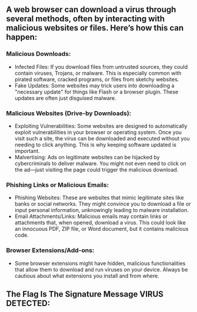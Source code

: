 ## A web browser can download a virus through several methods, often by interacting with malicious websites or files. Here’s how this can happen:

### Malicious Downloads:

  * Infected Files: If you download files from untrusted sources, they could contain viruses, Trojans, or malware. This is especially common with pirated software, cracked programs, or files from sketchy websites.
  * Fake Updates: Some websites may trick users into downloading a "necessary update" for things like Flash or a browser plugin. These updates are often just disguised malware.

### Malicious Websites (Drive-by Downloads):

  * Exploiting Vulnerabilities: Some websites are designed to automatically exploit vulnerabilities in your browser or operating system. Once you visit such a site, the virus can be downloaded and executed without you needing to click anything. This is why keeping software updated is important.
  * Malvertising: Ads on legitimate websites can be hijacked by cybercriminals to deliver malware. You might not even need to click on the ad—just visiting the page could trigger the malicious download.

### Phishing Links or Malicious Emails:

  * Phishing Websites: These are websites that mimic legitimate sites like banks or social networks. They might convince you to download a file or input personal information, unknowingly leading to malware installation.
  * Email Attachments/Links: Malicious emails may contain links or attachments that, when opened, download a virus. This could look like an innocuous PDF, ZIP file, or Word document, but it contains malicious code.

### Browser Extensions/Add-ons:

  * Some browser extensions might have hidden, malicious functionalities that allow them to download and run viruses on your device. Always be cautious about what extensions you install and from where.

## The Flag Is The Signature Message VIRUS DETECTED:
